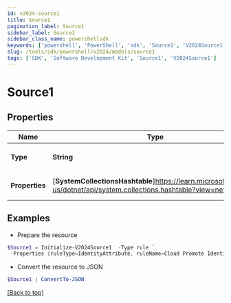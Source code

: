 ```yaml
---
id: v2024-source1
title: Source1
pagination_label: Source1
sidebar_label: Source1
sidebar_class_name: powershellsdk
keywords: ['powershell', 'PowerShell', 'sdk', 'Source1', 'V2024Source1']
slug: /tools/sdk/powershell/v2024/models/source1
tags: ['SDK', 'Software Development Kit', 'Source1', 'V2024Source1']
---
```


# Source1

## Properties

| Name | Type | Description | Notes |
| --- | --- | --- | --- |
| **Type** | **String** | Attribute mapping type. | [optional] |
| **Properties** | [**SystemCollectionsHashtable**]https://learn.microsoft.com/en-us/dotnet/api/system.collections.hashtable?view=net-9.0 | Attribute mapping properties. | [optional] |

## Examples

- Prepare the resource

```powershell
$Source1 = Initialize-V2024Source1  -Type rule `
 -Properties {ruleType=IdentityAttribute, ruleName=Cloud Promote Identity Attribute}
```

- Convert the resource to JSON

```powershell
$Source1 | ConvertTo-JSON
```

[[Back to top]](#)
